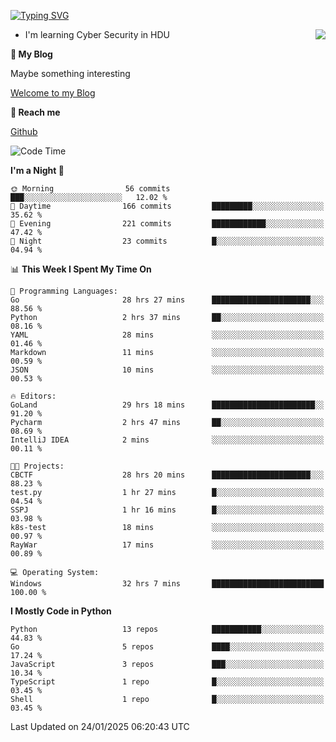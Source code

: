 [![Typing SVG](https://readme-typing-svg.herokuapp.com?font=Fira+Code&pause=1000&random=false&width=450&height=60&lines=Hello+%F0%9F%91%8B%F0%9F%8F%BB;I'm+JBNRZ)](https://git.io/typing-svg)

<a href="#">
  <img align="right" src="https://github-readme-stats.vercel.app/api?username=JBNRZ&show_icons=true&bg_color=15,f2f7fd,E0EAFC" />
</a>

- I'm learning Cyber Security in HDU

 **🌱 My Blog**

Maybe something interesting

[Welcome to my Blog](https://jbnrz.com.cn/)

 **💬 Reach me** 

[Github](https://github.com/JBNRZ)


<!--START_SECTION:waka-->
![Code Time](http://img.shields.io/badge/Code%20Time-871%20hrs%2016%20mins-blue)

**I'm a Night 🦉** 

```text
🌞 Morning                56 commits          ███░░░░░░░░░░░░░░░░░░░░░░   12.02 % 
🌆 Daytime                166 commits         █████████░░░░░░░░░░░░░░░░   35.62 % 
🌃 Evening                221 commits         ████████████░░░░░░░░░░░░░   47.42 % 
🌙 Night                  23 commits          █░░░░░░░░░░░░░░░░░░░░░░░░   04.94 % 
```


📊 **This Week I Spent My Time On** 

```text
💬 Programming Languages: 
Go                       28 hrs 27 mins      ██████████████████████░░░   88.56 % 
Python                   2 hrs 37 mins       ██░░░░░░░░░░░░░░░░░░░░░░░   08.16 % 
YAML                     28 mins             ░░░░░░░░░░░░░░░░░░░░░░░░░   01.46 % 
Markdown                 11 mins             ░░░░░░░░░░░░░░░░░░░░░░░░░   00.59 % 
JSON                     10 mins             ░░░░░░░░░░░░░░░░░░░░░░░░░   00.53 % 

🔥 Editors: 
GoLand                   29 hrs 18 mins      ███████████████████████░░   91.20 % 
Pycharm                  2 hrs 47 mins       ██░░░░░░░░░░░░░░░░░░░░░░░   08.69 % 
IntelliJ IDEA            2 mins              ░░░░░░░░░░░░░░░░░░░░░░░░░   00.11 % 

🐱‍💻 Projects: 
CBCTF                    28 hrs 20 mins      ██████████████████████░░░   88.23 % 
test.py                  1 hr 27 mins        █░░░░░░░░░░░░░░░░░░░░░░░░   04.54 % 
SSPJ                     1 hr 16 mins        █░░░░░░░░░░░░░░░░░░░░░░░░   03.98 % 
k8s-test                 18 mins             ░░░░░░░░░░░░░░░░░░░░░░░░░   00.97 % 
RayWar                   17 mins             ░░░░░░░░░░░░░░░░░░░░░░░░░   00.89 % 

💻 Operating System: 
Windows                  32 hrs 7 mins       █████████████████████████   100.00 % 
```

**I Mostly Code in Python** 

```text
Python                   13 repos            ███████████░░░░░░░░░░░░░░   44.83 % 
Go                       5 repos             ████░░░░░░░░░░░░░░░░░░░░░   17.24 % 
JavaScript               3 repos             ███░░░░░░░░░░░░░░░░░░░░░░   10.34 % 
TypeScript               1 repo              █░░░░░░░░░░░░░░░░░░░░░░░░   03.45 % 
Shell                    1 repo              █░░░░░░░░░░░░░░░░░░░░░░░░   03.45 % 
```




 Last Updated on 24/01/2025 06:20:43 UTC
<!--END_SECTION:waka-->
